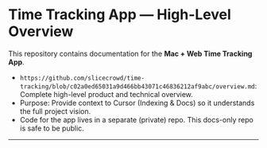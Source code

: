 # Time Tracking App — High-Level Overview

This repository contains documentation for the **Mac + Web Time Tracking App**.

- `https://github.com/slicecrowd/time-tracking/blob/c02a0ed65031a9d466bb43071c46836212af9abc/overview.md`: Complete high-level product and technical overview.
- Purpose: Provide context to Cursor (Indexing & Docs) so it understands the full project vision.
- Code for the app lives in a separate (private) repo. This docs-only repo is safe to be public.


---
